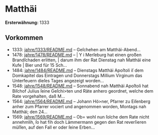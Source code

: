 # Matthäi

**Ersterwähnung:** 1333

## Vorkommen
- 1333: [jahre/1333/README.md](../jahre/1333/README.md) – Geſchehen
am Matthäi-Abend...
- 1478: [jahre/1478/README.md](../jahre/1478/README.md) – |
Y i Merſeburg hat einen großen Brandſchaden erlitten,
| darum ihm der Rat Dienstag nah Matthäi eine Kufe
| Bier und für 15 Sch...
- 1484: [jahre/1484/README.md](../jahre/1484/README.md) – Dienstags Matthäi Apoſtoli iſ dem Domkapitel das
Eintragen und Donnerstags Millium Virginum das
Unterfeuern dieſes Tages angezeigt worden...
- 1548: [jahre/1548/README.md](../jahre/1548/README.md) – Sonnabend nah Matthäi Apoſtoli hat Biſchof Julius
ſeine Geſchi>ten und Räte anhero geordnet, welche dem
Rate vorgehalten, daß M...
- 1564: [jahre/1564/README.md](../jahre/1564/README.md) – Johann Hö>ner, Pfarrer zu Eiſenberg
anher zum Pfarrer vociert und angenommen worden,
Montags nah Matthäi; den 24...
- 1569: [jahre/1569/README.md](../jahre/1569/README.md) – Ob=
wohl nun ſolche dem Rate nicht annehmlih, ſo hat fih
doch Lämmermann gegen den Rat reverſieren müſſen, auf
den Fall er oder ſeine Erben...
